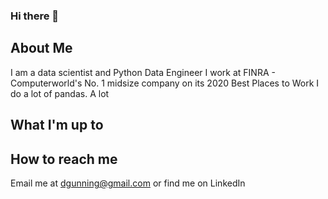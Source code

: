 ### Hi there 👋

## About Me
I am a data scientist and Python Data Engineer
I work at FINRA - Computerworld's No. 1 midsize company on its 2020 Best Places to Work
I do a lot of pandas. A lot

## What I'm up to

## How to reach me
Email me at dgunning@gmail.com or find me on LinkedIn

<!--
**dgunning/dgunning** is a ✨ _special_ ✨ repository because its `README.md` (this file) appears on your GitHub profile.

Here are some ideas to get you started:

- 🔭 I’m currently working on ...
- 🌱 I’m currently learning ...
- 👯 I’m looking to collaborate on ...
- 🤔 I’m looking for help with ...
- 💬 Ask me about ...
- 📫 How to reach me: ...
- 😄 Pronouns: ...
- ⚡ Fun fact: ...
-->
